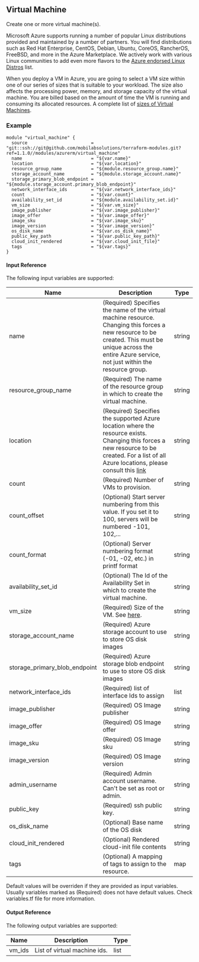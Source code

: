 ## Virtual Machine
Create one or more virtual machine(s).

Microsoft Azure supports running a number of popular Linux distributions provided and maintained by a number of partners. You will find distributions such as Red Hat Enterprise, CentOS, Debian, Ubuntu, CoreOS, RancherOS, FreeBSD, and more in the Azure Marketplace. We actively work with various Linux communities to add even more flavors to the [Azure endorsed Linux Distros](https://docs.microsoft.com/en-us/azure/virtual-machines/linux/endorsed-distros?toc=%2fazure%2fvirtual-machines%2flinux%2ftoc.json) list.

When you deploy a VM in Azure, you are going to select a VM size within one of our series of sizes that is suitable to your workload. The size also affects the processing power, memory, and storage capacity of the virtual machine. You are billed based on the amount of time the VM is running and consuming its allocated resources. A complete list of [sizes of Virtual Machines](https://docs.microsoft.com/en-us/azure/virtual-machines/linux/sizes?toc=%2fazure%2fvirtual-machines%2flinux%2ftoc.json).


### Example
```hcl
module "virtual_machine" {
  source                        = "git::ssh://git@github.com/mobilabsolutions/terraform-modules.git?ref=1.1.0//modules/azurerm/virtual_machine"
  name                          = "${var.name}"
  location                      = "${var.location}"
  resource_group_name           = "${module.resource_group.name}"
  storage_account_name          = "${module.storage_account.name}"
  storage_primary_blob_endpoint = "${module.storage_account.primary_blob_endpoint}"
  network_interface_ids			= "${var.network_interface_ids}"
  count                         = "${var.count}"
  availability_set_id           = "${module.availability_set.id}"
  vm_size                       = "${var.vm_size}"
  image_publisher               = "${var.image_publisher}"
  image_offer                   = "${var.image_offer}"
  image_sku                     = "${var.image_sku}"
  image_version                 = "${var.image_version}"
  os_disk_name                  = "${var.os_disk_name}"
  public_key_path               = "${var.public_key_path}"
  cloud_init_rendered           = "${var.cloud_init_file}"
  tags                          = "${var.tags}"
}
```

#### Input Reference
The following input variables are supported:

Name | Description | Type 
----------------- | --------- | -------- 
name  | (Required) Specifies the name of the virtual machine resource. Changing this forces a new resource to be created. This must be unique across the entire Azure service, not just within the resource group. | string 
resource_group_name | (Required) The name of the resource group in which to create the virtual machine. | string
location | (Required) Specifies the supported Azure location where the resource exists. Changing this forces a new resource to be created. For a list of all Azure locations, please consult this [link](https://azure.microsoft.com/en-us/regions/) | string 
count | (Required) Number of VMs to provision. | string
count_offset | (Optional) Start server numbering from this value. If you set it to 100, servers will be numbered -101, 102,... | string
count_format | (Optional) Server numbering format (-01, -02, etc.) in printf format | string
availability_set_id | (Optional) The Id of the Availability Set in which to create the virtual machine. | string
vm_size | (Required) Size of the VM. See [here](https://azure.microsoft.com/en-us/documentation/articles/virtual-machines-windows-sizes/). | string
storage_account_name | (Required) Azure storage account to use to store OS disk images | string
storage_primary_blob_endpoint | (Required) Azure storage blob endpoint to use to store OS disk images | string
network_interface_ids | (Required) list of interface Ids to assign | list
image_publisher | (Required) OS Image publisher | string
image_offer | (Required) OS Image offer | string
image_sku | (Required) OS Image sku | string
image_version | (Required) OS Image version | string
admin_username | (Required) Admin account username. Can't be set as root or admin. | string
public_key | (Required) ssh public key. | string
os_disk_name | (Optional) Base name of the OS disk | string
cloud_init_rendered | (Optional) Rendered cloud-init file contents | string
tags | (Optional) A mapping of tags to assign to the resource. | map

Default values will be overriden if they are provided as input variables. Usually variables marked as (Required) does not have default values. Check variables.tf file for more information.

#### Output Reference
The following output variables are supported:

Name | Description | Type
----------------- | --------- | --------
vm_ids  | List of virtual machine ids. | list